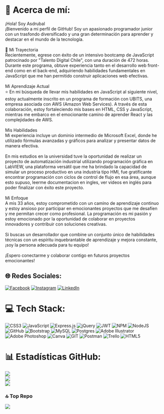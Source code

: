 # 💫 Acerca de mí:
¡Hola! Soy Asdrubal<br>¡Bienvenido a mi perfil de GitHub! Soy un apasionado programador junior con un trasfondo diversificado y una gran determinación para aprender y destacar en el mundo de la tecnología.<br><br> :rocket: Mi Trayectoria<br>Recientemente, egrese con éxito de un intensivo bootcamp de JavaScript patrocinado por "Talento Digital Chile", con una duración de 472 horas. Durante este programa, obtuve experiencia tanto en el desarrollo web front-end como en el back-end, adquiriendo habilidades fundamentales en JavaScript que me han permitido construir aplicaciones web efectivas.<br><br>Mi Aprendizaje Actual<br> :star: En mi búsqueda de llevar mis habilidades en JavaScript al siguiente nivel, estoy actualmente inscrito en un programa de formación con UBITS, una empresa asociada con AWS (Amazon Web Services). A través de esta colaboración, estoy fortaleciendo mis bases en HTML, CSS y JavaScript, mientras me embarco en el emocionante camino de aprender React y las complejidades de AWS.<br><br>Mis Habilidades<br>Mi experiencia incluye un dominio intermedio de Microsoft Excel, donde he utilizado fórmulas avanzadas y gráficos para analizar y presentar datos de manera efectiva. <br><br>En mis estudios en la universidad tuve la oportunidad de realizar un proyecto de automatización industrial utilizando programación gráfica en LabVIEW, una plataforma versátil que me ha brindado la capacidad de simular un proceso productivo en una industria tipo HMI, fue gratificante encontrar programación con ciclos de control de flujo en esa área, aunque esto supuso, leerme documentacion en ingles, ver videos en inglés para poder finalizar con éxito este proyecto. <br><br>Mi Enfoque<br>A mis 33 años, estoy comprometido con un camino de aprendizaje continuo y estoy ansioso por participar en emocionantes proyectos que me desafíen y me permitan crecer como profesional. La programación es mi pasión y estoy emocionado por la oportunidad de colaborar en proyectos innovadores y contribuir con soluciones creativas.<br><br>Si buscas un desarrollador que combine un conjunto único de habilidades técnicas con un espíritu inquebrantable de aprendizaje y mejora constante, ¡soy la persona adecuada para tu equipo!<br><br>¡Espero conectarme y colaborar contigo en futuros proyectos emocionantes!


## 🌐 Redes Sociales:
[![Facebook](https://img.shields.io/badge/Facebook-%231877F2.svg?logo=Facebook&logoColor=white)](https://facebook.com/sifontesa) [![Instagram](https://img.shields.io/badge/Instagram-%23E4405F.svg?logo=Instagram&logoColor=white)](https://instagram.com/asdru.sifontes) [![LinkedIn](https://img.shields.io/badge/LinkedIn-%230077B5.svg?logo=linkedin&logoColor=white)](https://linkedin.com/in/asdrubal-sifontes-537905141) 

# 💻 Tech Stack:
![CSS3](https://img.shields.io/badge/css3-%231572B6.svg?style=for-the-badge&logo=css3&logoColor=white) ![JavaScript](https://img.shields.io/badge/javascript-%23323330.svg?style=for-the-badge&logo=javascript&logoColor=%23F7DF1E) ![Express.js](https://img.shields.io/badge/express.js-%23404d59.svg?style=for-the-badge&logo=express&logoColor=%2361DAFB) ![jQuery](https://img.shields.io/badge/jquery-%230769AD.svg?style=for-the-badge&logo=jquery&logoColor=white) ![JWT](https://img.shields.io/badge/JWT-black?style=for-the-badge&logo=JSON%20web%20tokens) ![NPM](https://img.shields.io/badge/NPM-%23000000.svg?style=for-the-badge&logo=npm&logoColor=white) ![NodeJS](https://img.shields.io/badge/node.js-6DA55F?style=for-the-badge&logo=node.js&logoColor=white) ![GitHub](https://img.shields.io/badge/GitHub-%23121011.svg?style=for-the-badge&logo=github&logoColor=white) ![Bootstrap](https://img.shields.io/badge/bootstrap-%23563D7C.svg?style=for-the-badge&logo=bootstrap&logoColor=white) ![MySQL](https://img.shields.io/badge/mysql-%2300f.svg?style=for-the-badge&logo=mysql&logoColor=white) ![Postgres](https://img.shields.io/badge/postgres-%23316192.svg?style=for-the-badge&logo=postgresql&logoColor=white) ![Adobe Illustrator](https://img.shields.io/badge/adobeillustrator-%23FF9A00.svg?style=for-the-badge&logo=adobeillustrator&logoColor=white) ![Adobe Photoshop](https://img.shields.io/badge/adobephotoshop-%2331A8FF.svg?style=for-the-badge&logo=adobephotoshop&logoColor=white) ![Canva](https://img.shields.io/badge/Canva-%2300C4CC.svg?style=for-the-badge&logo=Canva&logoColor=white) ![GIT](https://img.shields.io/badge/Git-fc6d26?style=for-the-badge&logo=git&logoColor=white) ![Postman](https://img.shields.io/badge/Postman-FF6C37?style=for-the-badge&logo=postman&logoColor=white) ![Trello](https://img.shields.io/badge/Trello-%23026AA7.svg?style=for-the-badge&logo=Trello&logoColor=white) ![HTML5](https://img.shields.io/badge/html5-%23E34F26.svg?style=for-the-badge&logo=html5&logoColor=white)
# 📊 Estadísticas GitHub:
![](https://github-readme-stats.vercel.app/api?username=asdru0510&theme=bear&hide_border=false&include_all_commits=true&count_private=false)<br/>
![](https://github-readme-streak-stats.herokuapp.com/?user=asdru0510&theme=bear&hide_border=false)<br/>
![](https://github-readme-stats.vercel.app/api/top-langs/?username=asdru0510&theme=bear&hide_border=false&include_all_commits=true&count_private=false&layout=compact)

### 🔝 Top Repo
![](https://github-contributor-stats.vercel.app/api?username=asdru0510&limit=5&theme=dark&combine_all_yearly_contributions=true)

<!-- Proudly created with GPRM ( https://gprm.itsvg.in ) -->


<!--
**asdru0510/asdru0510** is a ✨ _special_ ✨ repository because its `README.md` (this file) appears on your GitHub profile.

Here are some ideas to get you started:

- 🔭 I’m currently working on ...
- 🌱 I’m currently learning ...
- 👯 I’m looking to collaborate on ...
- 🤔 I’m looking for help with ...
- 💬 Ask me about ...
- 📫 How to reach me: ...
- 😄 Pronouns: ...
- ⚡ Fun fact: ...
-->
